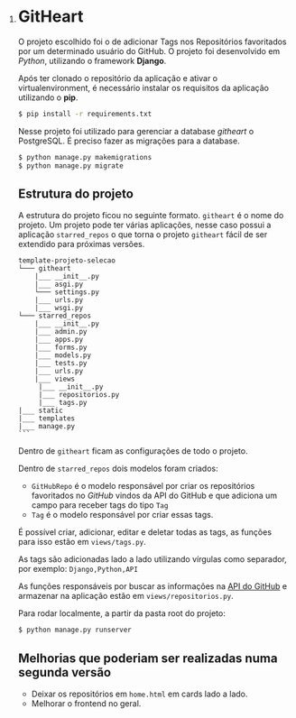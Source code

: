 1. # GitHeart

   O projeto escolhido foi o de adicionar Tags nos Repositórios favoritados por um determinado usuário do GitHub. O projeto foi desenvolvido em *Python*, utilizando o framework **Django**.

   Após ter clonado o repositório da aplicação e ativar o virtualenvironment, é necessário instalar os requisitos da aplicação utilizando o **pip**.

   ```bash
   $ pip install -r requirements.txt
   ```

   Nesse projeto foi utilizado para gerenciar a database *githeart* o PostgreSQL. É preciso fazer as migrações para a database.

   ```bash
   $ python manage.py makemigrations
   $ python manage.py migrate
   ```

   ## Estrutura do projeto

   A estrutura do projeto ficou no seguinte formato. `githeart` é o nome do projeto. Um projeto pode ter várias aplicações, nesse caso possui a aplicação `starred_repos` o que torna o projeto `githeart` fácil de ser extendido para próximas versões. 

   ```
   template-projeto-selecao  
   └─── githeart  
       |___ __init__.py
       |___ asgi.py
       └─── settings.py
       |___ urls.py
       |___ wsgi.py
   └─── starred_repos  
       |___ __init__.py
       |___ admin.py
       |___ apps.py
       |___ forms.py
       |___ models.py
       |___ tests.py
       |___ urls.py
       |___ views
       	|___ __init__.py
       	|___ repositorios.py
       	|___ tags.py    	
   |___ static
   |___ templates
   |___ manage.py
   ​```
   ```

   Dentro de `githeart` ficam as configurações de todo o projeto. 

   Dentro de `starred_repos` dois modelos foram criados: 

   - `GitHubRepo` é o modelo responsável por criar os repositórios favoritados no *GitHub* vindos da API do GitHub e que adiciona um campo para receber tags do tipo `Tag`
   - `Tag` é o modelo responsável por criar essas tags.

   É possível criar, adicionar, editar e deletar todas as tags, as funções para isso estão em `views/tags.py`.

   As tags são adicionadas lado a lado utilizando vírgulas como separador, por exemplo: `Django,Python,API` 

   As funções responsáveis por buscar as informações na [API do GitHub](https://api.github.com/users/andressadotpy/starred) e armazenar na aplicação estão em `views/repositorios.py`.

   Para rodar localmente, a partir da pasta root  do projeto:

   ```bash
   $ python manage.py runserver
   ```

   ## Melhorias que poderiam ser realizadas numa segunda versão

   - Deixar os repositórios em `home.html` em cards lado a lado.
   - Melhorar o frontend no geral.

